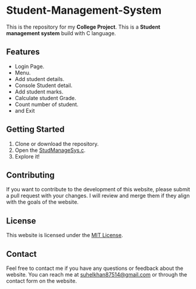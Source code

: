# Student-Management-System

This is the repository for my **College Project**. This is a **Student management system** build with C language.

## Features
-  Login Page. 
- Menu.
- Add student details. 
- Console Student detail.
- Add student marks.
- Calculate student Grade.
- Count number of student. 
- and Exit



## Getting Started
1. Clone or download the repository.
2. Open the [StudManageSys.c]().
3. Explore it!

## Contributing
If you want to contribute to the development of this website, please submit a pull request with your changes. I will review and merge them if they align with the goals of the website.

## License
This website is licensed under the [MIT License]().

## Contact
Feel free to contact me if you have any questions or feedback about the website. You can reach me at [suhelkhan87514@gmail.com](mailto:suhelkhan87514@gmail.com) or through the contact form on the website.
